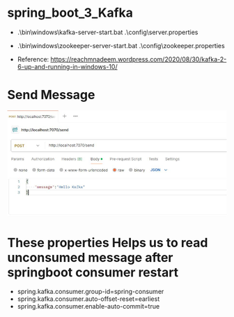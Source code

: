 # spring_boot_3_Kafka
- .\bin\windows\kafka-server-start.bat .\config\server.properties

- .\bin\windows\zookeeper-server-start.bat .\config\zookeeper.properties

- Reference: https://reachmnadeem.wordpress.com/2020/08/30/kafka-2-6-up-and-running-in-windows-10/

# Send Message
![token generate/ user login ](https://github.com/HarshaVardhanAcharyAthaluri/spring_boot_3_Kafka/blob/main/kafkamessage.JPG)

# These properties Helps us to read unconsumed message after springboot consumer restart
* spring.kafka.consumer.group-id=spring-consumer
* spring.kafka.consumer.auto-offset-reset=earliest
* spring.kafka.consumer.enable-auto-commit=true